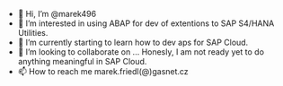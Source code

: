 - 👋 Hi, I’m @marek496
- 👀 I’m interested in using ABAP for dev of extentions to SAP S4/HANA Utilities.
- 🌱 I’m currently starting to learn how to dev aps for SAP Cloud.
- 💞️ I’m looking to collaborate on ... Honesly, I am not ready yet to do anything meaningful in SAP Cloud.
- 📫 How to reach me marek.friedl(@)gasnet.cz

<!---
marek496/marek496 is a ✨ special ✨ repository because its `README.md` (this file) appears on your GitHub profile.
You can click the Preview link to take a look at your changes.
--->
